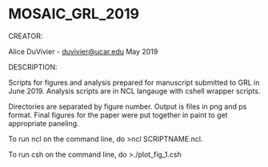 # MOSAIC_GRL_2019

CREATOR:

Alice DuVivier - duvivier@ucar.edu 
May 2019

DESCRIPTION:

Scripts for figures and analysis prepared for manuscript 
submitted to GRL in June 2019. Analysis scripts are in
NCL langauge with cshell wrapper scripts. 

Directories are separated by figure number.
Output is files in png and ps format. Final figures for the
paper were put together in paint to get appropriate paneling.

To run ncl on the command line, do 
    >ncl SCRIPTNAME.ncl. 

To run csh on the command line, do 
    >./plot_fig_1.csh

